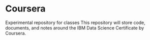# Coursera
Experimental repository for classes
This repository will store code, documents, and notes around the IBM Data Science Certificate by Coursera. 
